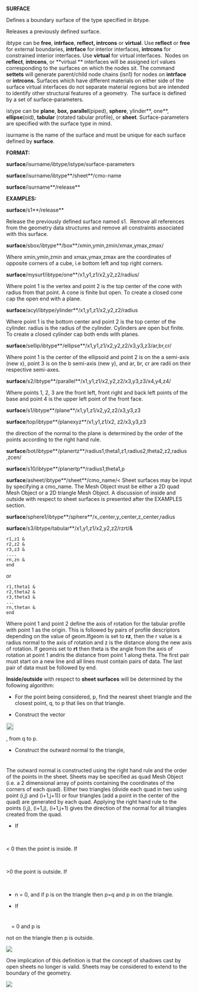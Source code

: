 
**SURFACE**

Defines a boundary surface of the type specified in ibtype.

Releases a previously defined surface.

ibtype can be **free**, **intrface**, **reflect, intrcons** or
**virtual**. Use **reflect** or **free** for external boundaries,
**intrface** for interior interfaces, **intrcons** for constrained
interior interfaces. Use **virtual** for virtual interfaces.  Nodes on
**reflect**, **intrcons**, or **virtual ** interfaces will be assigned
icrl values corresponding to the surfaces on which the nodes sit. The
command **settets** will generate parent/child node chains (isn1) for
nodes on **intrface** or **intrcons.** Surfaces which have different
materials on either side of the surface virtual interfaces do not
separate material regions but are intended to identify other structural
features of a geometry.  The surface is defined by a set of
surface-parameters.

istype can be **plane**, **box,** **parallel**(piped), **sphere**,
ylinder**, one**, **ellipse**(oid), **tabular** (rotated tabular
profile), or **sheet**. Surface-parameters are specified with the
surface type in mind.

isurname is the name of the surface and must be unique for each surface
defined by **surface**.

**FORMAT:**

**surface**/isurname/ibtype/istype/surface-parameters

**surface**/isurname/ibtype**/sheet**/cmo-name

**surface**/isurname**/release**

**EXAMPLES:**

**surface**/s1**/release**

Release the previously defined surface named s1.  Remove all references
from the geometry data structures and remove all constraints associated
with this surface.


**surface**/sbox/ibtype**/box**/xmin,ymin,zmin/xmax,ymax,zmax/

Where xmin,ymin,zmin and xmax,ymax,zmax are the coordinates of opposite
corners of a cube, i.e bottom left and top right corners.


**surface**/mysurf/ibtype/one**/x1,y1,z1/x2,y2,z2/radius/

Where point 1 is the vertex and point 2 is the top center of the cone
with radius from that point. A cone is finite but open. To create a
closed cone cap the open end with a plane.


**surface**/acyl/ibtype/ylinder**/x1,y1,z1/x2,y2,z2/radius

Where point 1 is the bottom center and point 2 is the top center of the
cylinder. radius is the radius of the cylinder. Cylinders are open but
finite.  To create a closed cylinder cap both ends with planes.


**surface**/sellip/ibtype**/ellipse**/x1,y1,z1/x2,y2,z2/x3,y3,z3/ar,br,cr/

Where point 1 is the center of the ellipsoid and point 2 is on the a
semi-axis (new x), point 3 is on the b semi-axis (new y), and ar, br, cr
are radii on their respective semi-axes.


**surface**/s2/ibtype**/parallel**/x1,y1,z1/x2,y2,z2/x3,y3,z3/x4,y4,z4/

Where points 1, 2, 3 are the front left, front right and back left
points of the base and point 4 is the upper left point of the front
face.


**surface**/s1/ibtype**/plane**/x1,y1,z1/x2,y2,z2/x3,y3,z3


**surface**/top/ibtype**/planexyz**/x1,y1,z1/x2, z2/x3,y3,z3

the direction of the normal to the plane is determined by the order of
the points according to the right hand rule.


**surface**/bot/ibtype**/planertz**/radius1,theta1,z1,radius2,theta2,z2,radius
,zcen/


**surface**/s10/ibtype**/planertp**/radius1,theta1,p


**surface**/asheet/ibtype**/sheet**/cmo\_name/&lt;
Sheet surfaces may be input by specifying a cmo\_name. The Mesh Object
must be either a 2D quad Mesh Object or a 2D triangle Mesh Object. A
discussion of inside and outside with respect to sheet surfaces is
presented after the EXAMPLES section.


**surface**/sphere1/ibtype**/sphere**/x\_center,y\_center,z\_center,radius


**surface**/s3/ibtype/tabular**/x1,y1,z1/x2,y2,z2/rzrt/&

	r1,z1 &
	r2,z2 &
	r3,z3 &
	....
	rn,zn &
	end

or

	r1,theta1 &
	r2,theta2 &
	r3,theta3 &
	...
	rn,thetan &
	end

Where point 1 and point 2 define the axis of rotation for the tabular
profile with point 1 as the origin. This is followed by pairs of profile
descriptors depending on the value of geom.Ifgeom is set to **rz**, then
the r value is a radius normal to the axis of rotation and z is the
distance along the new axis of rotation. If geomis set to **rt** then
theta is the angle from the axis of rotation at point 1 andris the
distance from point 1 along theta. The first pair must start on a new
line and all lines must contain pairs of data. The last pair of data
must be followed by end.

**Inside/outside** with respect to **sheet surfaces** will be determined
by the following algorithm:


* For the point being considered, p, find the nearest sheet triangle
and the closest point, q, to p that lies on that triangle.


* Construct the vector

<img height="20" width="`20" src="https://lanl.github.io/LaGriT/docsassets/images/Image255.gif">

, from q to p.


* Construct the outward normal to the
triangle,

<img height="10" width="10" src="https://lanl.github.io/LaGriT/docsassets/images/Image256.gif">

The outward
normal is constructed using the right hand rule and the order of the
points in the sheet. Sheets may be specified as quad Mesh Object (i.e. a
2 dimensional array of points containing the coordinates of the corners
of each quad). Either two triangles (divide each quad in two using point
(i,j) and (i+1,j+1)) or four triangles (add a point in the center of the
quad) are generated by each quad. Applying the right hand rule to the
points (i,j), (i+1,j), (i+1,j+1) gives the direction of the normal for
all triangles created from the quad.


* If

<img height="10" width="10" src="https://lanl.github.io/LaGriT/docsassets/images/Image255.gif">

<img height="10" width="10" src="https://lanl.github.io/LaGriT/docsassets/images/Image256.gif"> 

&lt; 0 then
the point is inside. If 

<img height="10" width="10" src="https://lanl.github.io/LaGriT/docsassets/images/Image255.gif">

<img height="10" width="10" src="https://lanl.github.io/LaGriT/docsassets/images/Image256.gif"> 

&gt;0 the
point is outside. If


<img height="10" width="10" src="https://lanl.github.io/LaGriT/docsassets/images/Image255.gif">

<img height="10" width="10" src="https://lanl.github.io/LaGriT/docsassets/images/Image256.gif"> 

* n = 0, and if
p is on the triangle then p=q and p in on the triangle.

* If

<img height="10" width="10" src="https://lanl.github.io/LaGriT/docsassets/images/Image255.gif">

<img height="10" width="10" src="https://lanl.github.io/LaGriT/docsassets/images/Image256.gif">  = 0 and p is

not on the triangle then p is outside.

<img src="https://lanl.github.io/LaGriT/assets/images/Image257.gif"> 

One implication of this definition is that the concept of shadows cast
by open sheets no longer is valid. Sheets may be considered to extend to
the boundary of the geometry.

<img src="https://lanl.github.io/LaGriT/assets/images/Image259.gif"> 
